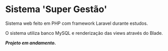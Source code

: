 # Sistema 'Super Gestão'
 Sistema web feito em PHP com framework Laravel durante estudos.
 <br>

O sistema utiliza banco MySQL e renderização das views através do Blade.
<br>

***Projeto em andamento.***
